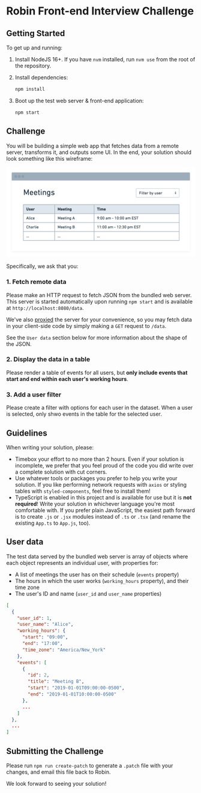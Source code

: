 # Robin Front-end Interview Challenge

## Getting Started

To get up and running:

1. Install NodeJS 16+. If you have `nvm` installed, run `nvm use` from the root of the repository.
2. Install dependencies:

   ```bash
   npm install
   ```

3. Boot up the test web server & front-end application:

    ```bash
    npm start
    ```

## Challenge

You will be building a simple web app that fetches data from a remote server, transforms it, and outputs some UI. In the end, your solution should look something like this wireframe:

![Wireframe](wireframe.png)

Specifically, we ask that you:

### 1. Fetch remote data

Please make an HTTP request to fetch JSON from the bundled web server. This server is started automatically upon running `npm start` and is available at `http://localhost:8080/data`.

We've also [proxied](https://create-react-app.dev/docs/proxying-api-requests-in-development/) the server for your convenience, so you may fetch data in your client-side code by simply making a `GET` request to `/data`.

See the `User data` section below for more information about the shape of the JSON.

### 2. Display the data in a table

Please render a table of events for all users, but **only include events that start and end within each user's working hours**.

### 3. Add a user filter

Please create a filter with options for each user in the dataset. When a user is selected, only shwo events in the table for the selected user.
## Guidelines

When writing your solution, please:

* Timebox your effort to no more than 2 hours. Even if your solution is incomplete, we prefer that you feel proud of the code you did write over a complete solution with cut corners.
* Use whatever tools or packages you prefer to help you write your solution. If you like performing network requests with `axios` or styling tables with `styled-components`, feel free to install them!
* TypeScript is enabled in this project and is available for use but it is **not required**! Write your solution in whichever language you're most comfortable with. If you prefer plain JavaScript, the easiest path forward is to create `.js` or `.jsx` modules instead of `.ts` or `.tsx` (and rename the existing `App.ts` to `App.js`, too).

## User data

The test data served by the bundled web server is array of objects where each object represents an individual user, with properties for:

* A list of meetings the user has on their schedule (`events` property)
* The hours in which the user works (`working_hours` property), and their time zone
* The user's ID and name (`user_id` and `user_name` properties)

```json
[
  {
    "user_id": 1,
    "user_name": "Alice",
    "working_hours": {
      "start": "09:00",
      "end": "17:00",
      "time_zone": "America/New_York"
    },
    "events": [
      {
        "id": 2,
        "title": "Meeting B",
        "start": "2019-01-01T09:00:00-0500",
        "end": "2019-01-01T10:00:00-0500"
      },
      ...
    ]
  },
  ...
]
```


## Submitting the Challenge

Please run `npm run create-patch` to generate a `.patch` file with your changes, and email this file back to Robin.

We look forward to seeing your solution!
